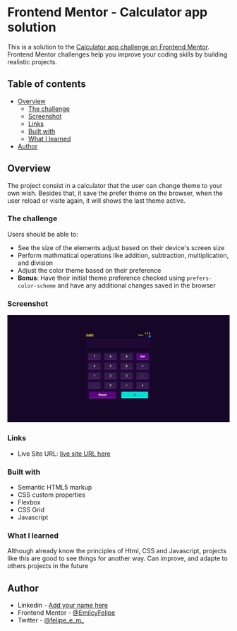 # Frontend Mentor - Calculator app solution

This is a solution to the [Calculator app challenge on Frontend Mentor](https://www.frontendmentor.io/challenges/calculator-app-9lteq5N29). Frontend Mentor challenges help you improve your coding skills by building realistic projects. 

## Table of contents

- [Overview](#overview)
  - [The challenge](#the-challenge)
  - [Screenshot](#screenshot)
  - [Links](#links)
  - [Built with](#built-with)
  - [What I learned](#what-i-learned)
- [Author](#author)


## Overview
  The project consist in a calculator that the user can change theme to your own wish. Besides that, it save the prefer theme on the browser, when the user reload or visite again, it will shows the last theme active.

### The challenge

Users should be able to:

- See the size of the elements adjust based on their device's screen size
- Perform mathmatical operations like addition, subtraction, multiplication, and division
- Adjust the color theme based on their preference
- **Bonus**: Have their initial theme preference checked using `prefers-color-scheme` and have any additional changes saved in the browser

### Screenshot

![](https://github.com/EmilcyFelipe/Calculator/blob/master/redme-assets/screenshot.png)

### Links

- Live Site URL: [live site URL here](https://calculator-felipe-de-paula.netlify.app/)

### Built with

- Semantic HTML5 markup
- CSS custom properties
- Flexbox
- CSS Grid
- Javascript

### What I learned

Although already know the principles of Html, CSS and Javascript, projects like this are good to see things for another way. Can improve, and adapte to others projects in the future

## Author

- Linkedin - [Add your name here](https://www.linkedin.com/in/felipe-c-de-paula-b1b7b9189/)
- Frontend Mentor - [@EmilcyFelipe](https://www.frontendmentor.io/profile/EmilcyFelipe)
- Twitter - [@felipe_e_m_](https://twitter.com/felipe_e_m_)
